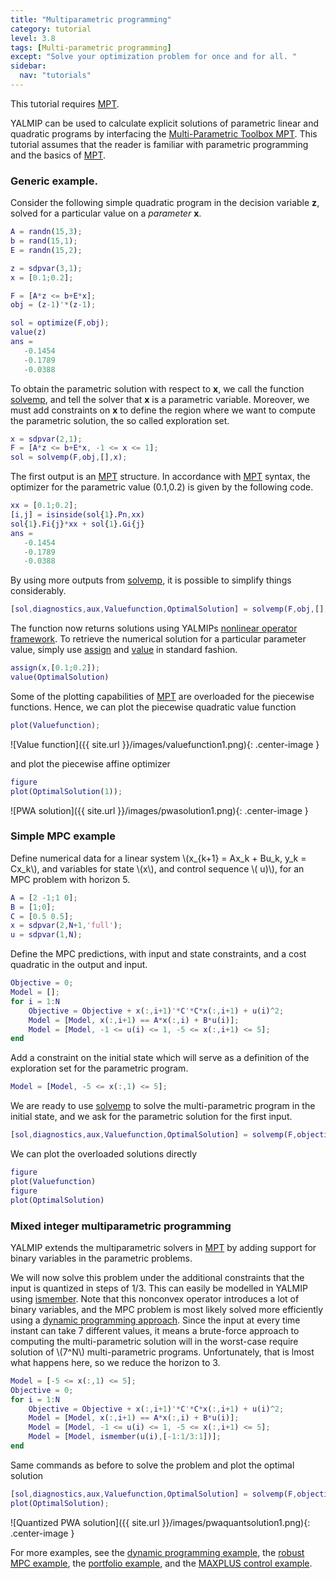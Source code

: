 ```yaml
---
title: "Multiparametric programming"
category: tutorial
level: 3.8
tags: [Multi-parametric programming]
except: "Solve your optimization problem for once and for all. "
sidebar:
  nav: "tutorials"
---
```



This tutorial requires [MPT](/solver/mpt).

YALMIP can be used to calculate explicit solutions of parametric linear and quadratic programs by interfacing the [Multi-Parametric Toolbox MPT](/solver/mpt). This tutorial assumes that the reader is familiar with parametric programming and the basics of [MPT](/solver/mpt).

### Generic example.

Consider the following simple quadratic program in the decision variable **z**, solved for a particular value on a *parameter* **x**.

````matlab
A = randn(15,3);
b = rand(15,1);
E = randn(15,2);

z = sdpvar(3,1);
x = [0.1;0.2];

F = [A*z <= b+E*x];
obj = (z-1)'*(z-1);

sol = optimize(F,obj);
value(z)
ans =
   -0.1454
   -0.1789
   -0.0388
````

To obtain the parametric solution with respect to **x**, we call the function [solvemp](/command/solvemp), and tell the solver that **x** is a parametric variable. Moreover, we must add constraints on **x** to define the region where we want to compute the parametric solution, the so called exploration set.

````matlab
x = sdpvar(2,1);
F = [A*z <= b+E*x, -1 <= x <= 1];
sol = solvemp(F,obj,[],x);
````

The first output is an [MPT](/solver/mpt) structure. In accordance with [MPT](/solver/mpt) syntax, the optimizer for the parametric value (0.1,0.2) is given by the following code.

````matlab
xx = [0.1;0.2];
[i,j] = isinside(sol{1}.Pn,xx)
sol{1}.Fi{j}*xx + sol{1}.Gi{j}
ans =
   -0.1454
   -0.1789
   -0.0388
````  

By using more outputs from [solvemp](/command/solvemp), it is possible to simplify things considerably.

````matlab
[sol,diagnostics,aux,Valuefunction,OptimalSolution] = solvemp(F,obj,[],x);
````

The function now returns solutions using YALMIPs [nonlinear operator framework](/tutorial/nonlinearoperators). To retrieve the numerical solution for a particular parameter value, simply use [assign](/command/assign) and [value](/command/value) in standard fashion.

````matlab
assign(x,[0.1;0.2]);
value(OptimalSolution)
````

Some of the plotting capabilities of [MPT](/solver/mpt) are overloaded for the piecewise functions. Hence, we can plot the piecewise quadratic value function

````matlab
plot(Valuefunction);
````
![Value function]({{ site.url }}/images/valuefunction1.png){: .center-image }

and plot the piecewise affine optimizer

````matlab
figure
plot(OptimalSolution(1));
````
![PWA solution]({{ site.url }}/images/pwasolution1.png){: .center-image }

### Simple MPC example

Define numerical data for a linear system \\(x_{k+1} = Ax_k + Bu_k, y_k = Cx_k\\), and variables for state \\(x\\), and control sequence \\( u)\\), for an MPC problem with horizon 5.

````matlab
A = [2 -1;1 0];
B = [1;0];
C = [0.5 0.5];
x = sdpvar(2,N+1,'full');
u = sdpvar(1,N);
````  

Define the MPC predictions, with input and state constraints, and a cost quadratic in the output and input.

````matlab
Objective = 0;
Model = [];
for i = 1:N
    Objective = Objective + x(:,i+1)'*C'*C*x(:,i+1) + u(i)^2;
    Model = [Model, x(:,i+1) == A*x(:,i) + B*u(i)];
    Model = [Model, -1 <= u(i) <= 1, -5 <= x(:,i+1) <= 5];
end
````

Add a constraint on the initial state which will serve as a definition of the exploration set for the parametric program.

````matlab
Model = [Model, -5 <= x(:,1) <= 5];
````

We are ready to use  [solvemp](/command/solvemp)  to solve the multi-parametric program in the initial state, and we ask for the parametric solution for the first input.

````matlab
[sol,diagnostics,aux,Valuefunction,OptimalSolution] = solvemp(F,objective,[],x(:,1),u(1));
````

We can plot the overloaded solutions directly

````matlab
figure
plot(Valuefunction)
figure
plot(OptimalSolution)
````


### Mixed integer multiparametric programming

YALMIP extends the multiparametric solvers in [MPT](/solver/mpt) by adding support for binary variables in the parametric problems.

We will now solve this problem under the additional constraints that the input is quantized in steps of 1/3. This can easily be modelled in YALMIP using [ismember](/command/ismember). Note that this nonconvex operator introduces a lot of binary variables, and the MPC problem is most likely solved more efficiently using a [dynamic programming approach](/example/explicitmpc). Since the input at every time instant can take 7 different values, it means a brute-force approach to computing the multi-parametric solution will in the worst-case require solution of \\(7^N\\) multi-parametric programs. Unfortunately, that is lmost what happens here, so we reduce the horizon to 3.

````matlab
Model = [-5 <= x(:,1) <= 5];
Objective = 0;
for i = 1:N
    Objective = Objective + x(:,i+1)'*C'*C*x(:,i+1) + u(i)^2;    
    Model = [Model, x(:,i+1) == A*x(:,i) + B*u(i)];
    Model = [Model, -1 <= u(i) <= 1, -5 <= x(:,i+1) <= 5];
    Model = [Model, ismember(u(i),[-1:1/3:1])];
end
````
Same commands as before to solve the problem and plot the optimal solution

````matlab
[sol,diagnostics,aux,Valuefunction,OptimalSolution] = solvemp(F,objective,[],x(:,1),u(1));
plot(OptimalSolution);
````

![Quantized PWA solution]({{ site.url }}/images/pwaquantsolution1.png){: .center-image }

For more examples, see the [dynamic programming example](/example/explicitmpc), the [robust MPC example](/example/robustmpc), the [portfolio example](/example/portfolio), and the [MAXPLUS control example](/example/maxplus).
